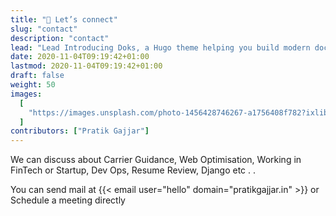 ```yaml
---
title: "👋 Let’s connect"
slug: "contact"
description: "contact"
lead: "Lead Introducing Doks, a Hugo theme helping you build modern documentation websites that are secure, fast, and SEO-ready — by default."
date: 2020-11-04T09:19:42+01:00
lastmod: 2020-11-04T09:19:42+01:00
draft: false
weight: 50
images:
  [
    "https://images.unsplash.com/photo-1456428746267-a1756408f782?ixlib=rb-1.2.1&q=80&fm=jpg&crop=entropy&cs=tinysrgb&w=2000&fit=max&ixid=eyJhcHBfaWQiOjExNzczfQ",
  ]
contributors: ["Pratik Gajjar"]
---
```


We can discuss about Carrier Guidance, Web Optimisation, Working in FinTech or Startup, Dev Ops, Resume Review, Django etc . .

You can send mail at {{< email user="hello" domain="pratikgajjar.in" >}} or Schedule a meeting directly

<!-- Calendly inline widget begin -->
<div class="calendly-inline-widget" data-url="https://calendly.com/pratikgajjar/m" style="min-width:320px;height:630px;"></div>
<script type="text/javascript" src="https://assets.calendly.com/assets/external/widget.js"></script>
<!-- Calendly inline widget end -->
